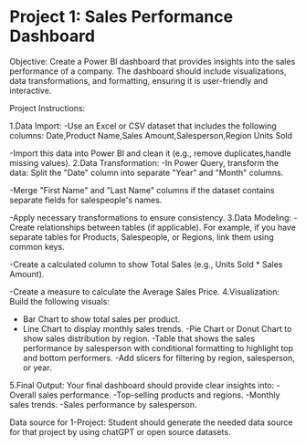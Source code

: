 # Project 1: Sales Performance Dashboard

Objective: Create a Power BI dashboard that provides insights into the sales performance of a company. The dashboard should include visualizations, data transformations, and formatting, ensuring it is user-friendly and interactive.

Project Instructions:

1.Data Import:
-Use an Excel or CSV dataset that includes the following columns:
Date,Product Name,Sales Amount,Salesperson,Region Units Sold

-Import this data into Power BI and clean it (e.g., remove duplicates,handle missing values).
2.Data Transformation:
-In Power Query, transform the data:
Split the "Date" column into separate "Year" and "Month" columns.

-Merge "First Name" and "Last Name" columns if the dataset contains separate fields for salespeople's names.

-Apply necessary transformations to ensure consistency.
3.Data Modeling:
-Create relationships between tables (if applicable). For example, if you have separate tables for Products, Salespeople, or Regions, link them using common keys.

-Create a calculated column to show Total Sales (e.g., Units Sold * Sales Amount).

-Create a measure to calculate the Average Sales Price.
4.Visualization:
Build the following visuals:
- Bar Chart to show total sales per product.
- Line Chart to display monthly sales trends.
-Pie Chart or Donut Chart to show sales distribution by region.
-Table that shows the sales performance by salesperson with
conditional  formatting to highlight top and bottom performers.
-Add slicers for filtering by region, salesperson, or year.

5.Final Output:
Your final dashboard should provide clear insights into:
-Overall sales performance.
-Top-selling products and regions.
-Monthly sales trends.
-Sales performance by salesperson.

Data source for 1-Project: Student should generate the needed data source for that project by using chatGPT or open source datasets.
